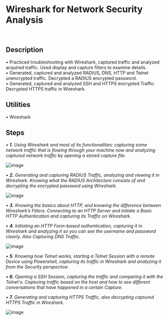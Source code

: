 <h1>Wireshark for Network Security Analysis</h1>
</br>
<h2>Description</h2>

• Practiced troubleshooting with Wireshark, captured traffic and analyzed acquired traffic. Used display and capture filters to examine details.</br>
• Generated, captured and analyzed RADIUS, DNS, HTTP and Telnet unencrypted traffic. Decrypted a RADIUS encrypted password.</br>
• Generated, captured and analyzed SSH and HTTPS encrypted Traffic. Decrypted HTTPS traffic in Wireshark.</br>

<h2>Utilities</h2>

• Wireshark</br>

<h2>Steps</h2>

<i>• <b>1.</b> Using Wireshark and most of its functionalities: capturing some network traffic that is flowing through your machine now and analyzing captured network traffic by opening a stored capture file.</i></br>

![image](https://github.com/thegreatkw/WiresharkNetSec/assets/128569887/e9b4685c-42b9-408b-881c-510533a5aeb6)

<i>• <b>2.</b> Generating and capturing RADIUS Traffic, analyzing and viewing it in Wireshark. Knowing what the RADIUS Architecture consists of and decrypting the encrypted password using Wireshark.</i></br>

![image](https://github.com/thegreatkw/WiresharkNetSec/assets/128569887/75ee465d-64a5-4696-84a2-1de98c6d9625)


<i>• <b>3.</b> Knowing the basics about HTTP, and knowing the difference between Wireshark’s Filters. Connecting to an HTTP Server and initiate a Basic HTTP Authentication and capturing its Traffic on Wireshark.</i></br>



<i>• <b>4.</b> Initiating an HTTP Form-based authentication, capturing it in Wireshark and analyzing it so you can see the username and password clearly. Also Capturing DNS Traffic.</i></br>

![image](https://github.com/thegreatkw/WiresharkNetSec/assets/128569887/66366e0f-f752-455e-b81f-b432d766af84)


<i>• <b>5.</b> Knowing how Telnet works, starting a Telnet Session with a remote Device using Powershell, capturing its traffic in Wireshark and analyzing it from the Security perspective.</i></br>

<i>• <b>6.</b> Opening a SSH Session, capturing the traffic and comparing it with the Telnet's. Capturing traffic based on the host and how to see different conversations that have happened in a certain Capture.</i></br>

<i>• <b>7.</b> Generating and capturing HTTPS Traffic, also decrypting captured HTTPS Traffic in Wireshark.</i></br>

![image](https://github.com/thegreatkw/WiresharkNetSec/assets/128569887/5f5d8979-bbfa-414f-b8f3-3d992ea91c5d)

